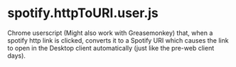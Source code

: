 spotify.httpToURI.user.js
=========================

Chrome userscript (Might also work with Greasemonkey) that, when a spotify http link is clicked, converts it to a Spotify URI which causes the link to open in the Desktop client automatically (just like the pre-web client days).
